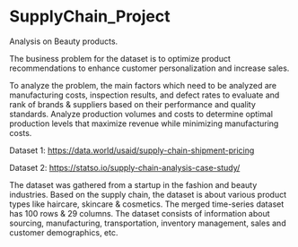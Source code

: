 # SupplyChain_Project
Analysis on Beauty products.

The business problem for the dataset is to optimize product recommendations to enhance customer personalization and increase sales.

To analyze the problem, the main factors which need to be analyzed are manufacturing costs, inspection results, and defect rates to evaluate and rank of brands & suppliers based on their performance and quality standards.
Analyze production volumes and costs to determine optimal production levels that maximize revenue while minimizing manufacturing costs.

Dataset 1: https://data.world/usaid/supply-chain-shipment-pricing

Dataset 2: https://statso.io/supply-chain-analysis-case-study/

The dataset was gathered from a startup in the fashion and beauty industries. Based on the supply chain, the dataset is about various product types like haircare, skincare & cosmetics.
The merged time-series dataset has 100 rows & 29 columns. The dataset consists of information about sourcing, manufacturing, transportation, inventory management, sales and customer demographics, etc.



